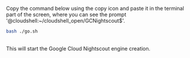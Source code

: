 Copy the command below using the copy icon and paste it in the terminal part of the screen, where you can see the prompt '@cloudshell:~/cloudshell_open/GCNightscout$'.
</br>
```bash
bash ./go.sh
```
</br>
This will start the Google Cloud Nightscout engine creation.

